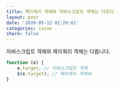 ```yaml
---
title: 제이쿼리 객체와 자바스크립트 객체는 다르다
layout: post
date: '2020-05-12 02:20:01'
categories: issue
share: false
---
```


자바스크립트 객체와 제이쿼리 객체는 다릅니다.  

```javascript
function (e) {
	e.target; // 자바스크립트 객체
	$(e.target); // 제이쿼리 객체화
}
```